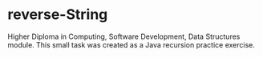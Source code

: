 # reverse-String
Higher Diploma in Computing, Software Development, Data Structures module.
This small task was created as a Java recursion practice exercise. 
